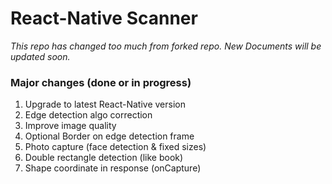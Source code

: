 # React-Native Scanner

*This repo has changed too much from forked repo. New Documents will be updated soon.*

### Major changes (done or in progress)

1. Upgrade to latest React-Native version
2. Edge detection algo correction
3. Improve image quality
4. Optional Border on edge detection frame
5. Photo capture (face detection & fixed sizes)
6. Double rectangle detection (like book)
7. Shape coordinate in response (onCapture)